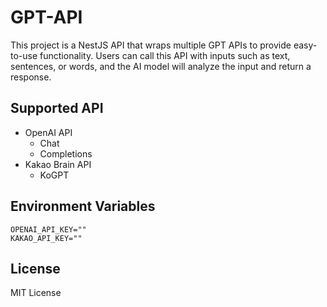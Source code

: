 # GPT-API

This project is a NestJS API that wraps multiple GPT APIs to provide easy-to-use functionality. Users can call this API with inputs such as text, sentences, or words, and the AI model will analyze the input and return a response.

## Supported API
- OpenAI API
  - Chat
  - Completions
- Kakao Brain API
  - KoGPT

## Environment Variables
```
OPENAI_API_KEY=""
KAKAO_API_KEY=""
```

## License
MIT License